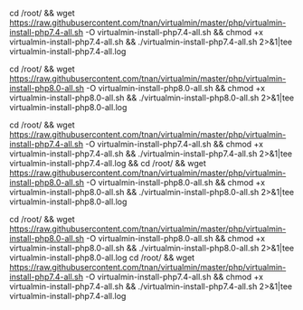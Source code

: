 cd /root/ && wget https://raw.githubusercontent.com/tnan/virtualmin/master/php/virtualmin-install-php7.4-all.sh -O virtualmin-install-php7.4-all.sh && chmod +x virtualmin-install-php7.4-all.sh && ./virtualmin-install-php7.4-all.sh 2>&1|tee virtualmin-install-php7.4-all.log

cd /root/ && wget https://raw.githubusercontent.com/tnan/virtualmin/master/php/virtualmin-install-php8.0-all.sh -O virtualmin-install-php8.0-all.sh && chmod +x virtualmin-install-php8.0-all.sh && ./virtualmin-install-php8.0-all.sh 2>&1|tee virtualmin-install-php8.0-all.log

cd /root/ && wget https://raw.githubusercontent.com/tnan/virtualmin/master/php/virtualmin-install-php7.4-all.sh -O virtualmin-install-php7.4-all.sh && chmod +x virtualmin-install-php7.4-all.sh && ./virtualmin-install-php7.4-all.sh 2>&1|tee virtualmin-install-php7.4-all.log && cd /root/ && wget https://raw.githubusercontent.com/tnan/virtualmin/master/php/virtualmin-install-php8.0-all.sh -O virtualmin-install-php8.0-all.sh && chmod +x virtualmin-install-php8.0-all.sh && ./virtualmin-install-php8.0-all.sh 2>&1|tee virtualmin-install-php8.0-all.log

cd /root/ && wget https://raw.githubusercontent.com/tnan/virtualmin/master/php/virtualmin-install-php8.0-all.sh -O virtualmin-install-php8.0-all.sh && chmod +x virtualmin-install-php8.0-all.sh && ./virtualmin-install-php8.0-all.sh 2>&1|tee virtualmin-install-php8.0-all.log
cd /root/ && wget https://raw.githubusercontent.com/tnan/virtualmin/master/php/virtualmin-install-php7.4-all.sh -O virtualmin-install-php7.4-all.sh && chmod +x virtualmin-install-php7.4-all.sh && ./virtualmin-install-php7.4-all.sh 2>&1|tee virtualmin-install-php7.4-all.log
